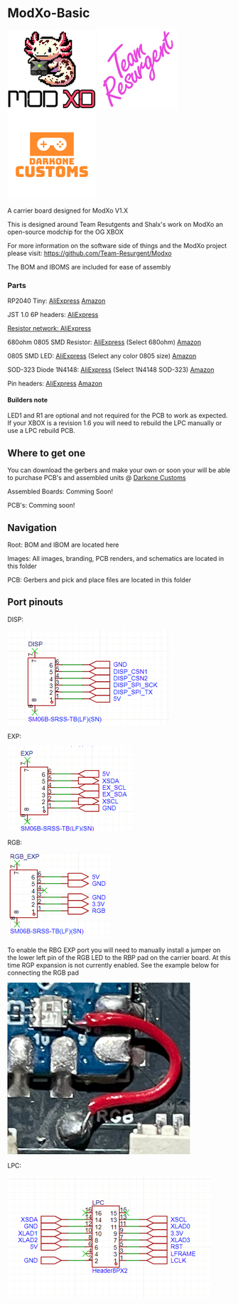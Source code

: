 # ModXo-Basic

![alt text](https://github.com/Darkone83/ModXo-Basic/blob/main/Images/logo.png?raw=true) <img src="https://github.com/Darkone83/ModXo-Basic/blob/main/Images/team-resurgent.png" width="180"> ![alt text](https://github.com/Darkone83/ModXo-Basic/blob/main/Images/DC%20logo.png?raw=true)

A carrier board designed for ModXo V1.X

This is designed around Team Resutgents and Shalx's work on ModXo an open-source modchip for the OG XBOX

For more information on the software side of things and the ModXo project please visit: https://github.com/Team-Resurgent/Modxo

The BOM and IBOMS are included for ease of assembly

### Parts

RP2040 Tiny: <a href="https://www.aliexpress.us/item/3256805837992528.html?spm=a2g0o.productlist.main.21.2f7926c5zGZBOW&algo_pvid=a59806cb-1f8b-4000-8595-0b05ca9fd6e6&algo_exp_id=a59806cb-1f8b-4000-8595-0b05ca9fd6e6-10&pdp_npi=4%40dis%21USD%217.22%214.48%21%21%217.22%214.48%21%402101c80217323295821625728e786b%2112000035369681956%21sea%21US%21196794698%21X&curPageLogUid=5ESoEvR4Kxce&utparam-url=scene%3Asearch%7Cquery_from%3A">AliExpress</a> <a href="https://www.amazon.com/gp/product/B0CHDW1MY5/ref=ppx_yo_dt_b_asin_title_o02_s00?ie=UTF8&psc=1">Amazon</a>

JST 1.0 6P headers: <a href="https://www.aliexpress.us/item/3256807921170605.html?spm=a2g0o.order_list.order_list_main.5.2ab61802WqdO85&gatewayAdapt=glo2usa">AliExpress

Resistor network: <a href="https://www.aliexpress.us/item/3256805393765008.html?spm=a2g0o.order_list.order_list_main.15.2ab61802WqdO85&gatewayAdapt=glo2usa">AliExpress</a>

680ohm 0805 SMD Resistor: <a href="https://www.aliexpress.us/item/3256805001000955.html?spm=a2g0o.productlist.main.1.21e92a8bJSREJB&algo_pvid=166c6b88-0bcd-419e-a2aa-9cdee6e1159c&algo_exp_id=166c6b88-0bcd-419e-a2aa-9cdee6e1159c-0&pdp_npi=4%40dis%21USD%211.61%211.61%21%21%2111.58%2111.58%21%402103010b17330203904498265e203c%2112000032028480646%21sea%21US%21196794698%21X&curPageLogUid=gv6us4jd9bBm&utparam-url=scene%3Asearch%7Cquery_from%3A">AliExpress</a> (Select 680ohm) <a href="https://www.amazon.com/Chanzon-Resistor-Tolerance-Resistors-Certificated/dp/B08R8C54W6?dib=eyJ2IjoiMSJ9.ge_LPggKjr3KOWRWIgI1QeT1ZU4DWx5xnWVcZ-iUout69IYD5aq9HEeLRhUN2rcNbI-fIXFl8sFfgwqmGtW-g4Knfk5HXgR38e-8oB7ePGi2qKvwXcDqORgBeKVeRjMGI6y65irnQ10ed3UnOKzgyySQqiVaVY1cfdYnLCPS234roVVQpyFJwbP9gPQV9ZmOWpO4yH99H4FosVYwkB56_zztQd51pDV4Sd2KFXynB_I.VjSvsJ7JOuIxYkMedMXvy2pwL_sE-o2cGX-QbL9JRvk&dib_tag=se&keywords=0805+smd+resistor+680ohm&qid=1733021502&sr=8-1">Amazon</a>

0805 SMD LED: <a href="https://www.aliexpress.us/item/3256805040539430.html?spm=a2g0o.order_list.order_list_main.115.2ab61802WqdO85&gatewayAdapt=glo2usa">AliExpress</a> (Select any color 0805 size) <a href="https://www.amazon.com/AEDIKO-Lighting-Electronics-Components-Emitting/dp/B09XB62ST5?crid=2WGP25XGB44RJ&dib=eyJ2IjoiMSJ9.uxB1kVoJ91POGeKCpV09b74hjtzhQle3IiDUWCFJPK8VULyhRbR9KbaLqhPS-ZQT5KHDffFgwkq8tCHeOYTEMHeZ9EydaZkvVizIOXjKRlnm8QW3pgrLpEaNVqdC8PMs0JAJfNvUwXDjIGcYqceBdGoy2FufbxnXe61W1qKrnrL2FXLSs2pEk_IznFYMbcw9SqlMLALeQ1dZE58Kc8EWXz2w_rrMi_e2q5zDYWWXfwo.D2e6ncy6NXWubyq_sFgJ3UrNEKjQyFpeinAbav_dbtc&dib_tag=se&keywords=0805%2Bsmd%2Bled&qid=1733021547&sprefix=0805%2Bsmd%2Ble%2Caps%2C200&sr=8-2&th=1">Amazon</a>

SOD-323 Diode 1N4148: <a href="https://www.aliexpress.us/item/3256802700704767.html?spm=a2g0o.order_list.order_list_main.103.2e201802yQpjZo&gatewayAdapt=glo2usa">AliExpress</a> (Select 1N4148 SOD-323) <a href="https://www.amazon.com/TQDLYKHS-IN4148WS-SOD-323-Switching-1N4148WS/dp/B0CQXQGM9F?crid=LCOL7DSUJW0K&dib=eyJ2IjoiMSJ9.BP6xHqlVmIwaOcekpzjnzSFGisJjUEALwm1i4GHYf075GZA5sxpxUOvURJdYuRGBhNr7OgYntkKJzaxS4rojW9kel0zenKIVBQnI4nPL67jAjXZg71um9k-4KzMDkzyb4J0_L5tdfiATgbJTez_AR8OlMC_1nJ89jOrKTOvmsJA4R7O0_m15uSbrkpT65mHOqN-oFc_p16xInn6Qo98wilhshJ2yLtW8-InqyxhV3ig.kJy2xALgh_ZPGdtwNLLy4grScfWTEjQKrCGtrCF8PF8&dib_tag=se&keywords=SOD+1N4148+diode&qid=1733021596&sprefix=sod+1n4148+diod%2Caps%2C221&sr=8-3">Amazon</a>

Pin headers: <A href="https://www.aliexpress.us/item/2251832418097093.html?spm=a2g0o.productlist.main.3.7b0d3df3QSv0wF&algo_pvid=3a181168-b342-4628-83c9-fb164c7798a5&algo_exp_id=3a181168-b342-4628-83c9-fb164c7798a5-1&pdp_npi=4%40dis%21USD%214.99%214.24%21%21%214.99%214.24%21%402103205217330210383736191ef8d4%2159185858513%21sea%21US%21196794698%21X&curPageLogUid=qyKTKZWKL4zD&utparam-url=scene%3Asearch%7Cquery_from%3A">AliExpress</a> <a href="https://www.amazon.com/gp/product/B08R8QXWBR/ref=ppx_yo_dt_b_search_asin_title?ie=UTF8&psc=1">Amazon</a>
#### Builders note

LED1 and R1 are optional and not required for the PCB to work as expected. If your XBOX is a revision 1.6 you will need to rebuild the LPC manually or use a LPC rebuild PCB.

## Where to get one

You can download the gerbers and make your own or soon your will be able to purchase PCB's and assembled units @ <a href="https://www.darkonecustoms.com">Darkone Customs</a>

Assembled Boards: Comming Soon!

PCB's: Comming soon!

## Navigation

Root: BOM and IBOM are located here

Images: All images, branding, PCB renders, and schematics are located in this folder

PCB: Gerbers and pick and place files are located in this folder

## Port pinouts

DISP:

![alt_text](https://github.com/Darkone83/ModXo-Basic/blob/main/Images/DISP.png?raw=true)

EXP:

![alt_text](https://github.com/Darkone83/ModXo-Basic/blob/main/Images/EXP.png?raw=true)

RGB:

![alt_text](https://github.com/Darkone83/ModXo-Basic/blob/main/Images/RGB_EXP.png?raw=true)

To enable the RBG EXP port you will need to manually install a jumper on the lower left pin of the RGB LED to the RBP pad on the carrier board. At this time RGP expansion is not currently enabled. See the example below for connecting the RGB pad

![alt_text](https://github.com/Darkone83/ModXo-Basic/blob/main/Images/RGB_EN.png?raw=true)

LPC:

![alt_text](https://github.com/Darkone83/ModXo-Basic/blob/main/Images/LPC.png?raw=true)

